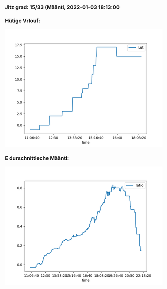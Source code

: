 ### Jitz grad: 15/33 (Määnti, 2022-01-03 18:13:00

### Hütige Vrlouf:
![Graph](Today.png)

### E durschnittleche Määnti:
![Graph](Määnti.png)